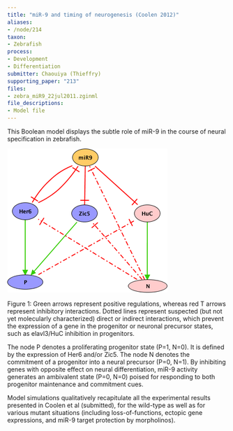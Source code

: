```yaml
---
title: "miR-9 and timing of neurogenesis (Coolen 2012)"
aliases:
- /node/214
taxon: 
- Zebrafish
process: 
- Development
- Differentiation
submitter: Chaouiya (Thieffry)
supporting_paper: "213"
files: 
- zebra_miR9_22jul2011.zginml
file_descriptions: 
- Model file
---
```



This Boolean model displays the subtle role of miR-9 in the course of neural
specification in zebrafish.


![](mir9LRG.png)

Figure 1: Green arrows represent positive regulations, whereas red T arrows
represent inhibitory interactions. Dotted lines represent suspected (but not
yet molecularly characterized) direct or indirect interactions, which prevent
the expression of a gene in the progenitor or neuronal precursor states, such
as elavl3/HuC inhibition in progenitors.



The node P denotes a proliferating progenitor state (P=1, N=0). It is defined
by the expression of Her6 and/or Zic5. The node N denotes the commitment of a
progenitor into a neural precursor (P=0, N=1).
By inhibiting genes with opposite effect on neural differentiation, miR-9
activity generates an ambivalent state (P=0, N=0) poised for responding to
both progenitor maintenance and commitment cues.


Model simulations qualitatively recapitulate all the experimental results
presented in Coolen et al (submitted), for the wild-type as well as for
various mutant situations (including loss-of-functions, ectopic gene
expressions, and miR-9 target protection by morpholinos).


